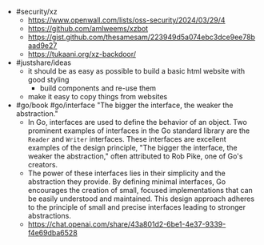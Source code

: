 - #security/xz
	- https://www.openwall.com/lists/oss-security/2024/03/29/4
	- https://github.com/amlweems/xzbot
	- https://gist.github.com/thesamesam/223949d5a074ebc3dce9ee78baad9e27
	- https://tukaani.org/xz-backdoor/
- #justshare/ideas
	- it should be as easy as possible to build a basic html website with good styling
		- build components and re-use them
	- make it easy to copy things from websites
- #go/book #go/interface "The bigger the interface, the weaker the abstraction."
	- In Go, interfaces are used to define the behavior of an object. Two prominent examples of interfaces in the Go standard library are the `Reader` and `Writer` interfaces. These interfaces are excellent examples of the design principle, "The bigger the interface, the weaker the abstraction," often attributed to Rob Pike, one of Go's creators.
	- The power of these interfaces lies in their simplicity and the abstraction they provide. By defining minimal interfaces, Go encourages the creation of small, focused implementations that can be easily understood and maintained. This design approach adheres to the principle of small and precise interfaces leading to stronger abstractions.
	- https://chat.openai.com/share/43a801d2-6be1-4e37-9339-f4e69dba6528